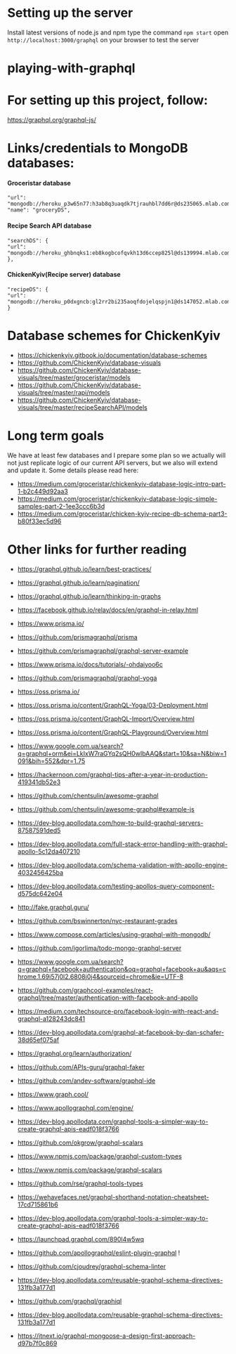 # Setting up the server
Install latest versions of  node.js and npm 
type the command `npm start`
open `http://localhost:3000/graphql` on your browser to test the server

# playing-with-graphql

# For setting up this project, follow:
https://graphql.org/graphql-js/

# Links/credentials to MongoDB databases:

#### Groceristar database
```
"url": "mongodb://heroku_p3w65n77:h3ab8q3uaqdk7tjrauhbl7dd6r@ds235065.mlab.com:35065/heroku_p3w65n77",
"name": "groceryDS",
```

#### Recipe Search API database
```
"searchDS": {
"url": "mongodb://heroku_ghbnqks1:eb8kogbcofqvkh13d6ccep825l@ds139994.mlab.com:39994/heroku_ghbnqks1"
},
```

#### ChickenKyiv(Recipe server) database
```
"recipeDS": {
"url": "mongodb://heroku_p0dxgncb:gl2rr2bi235aoqfdojelqspjn1@ds147052.mlab.com:47052/heroku_p0dxgncb"
}
```

# Database schemes for ChickenKyiv
- https://chickenkyiv.gitbook.io/documentation/database-schemes
- https://github.com/ChickenKyiv/database-visuals
- https://github.com/ChickenKyiv/database-visuals/tree/master/groceristar/models
- https://github.com/ChickenKyiv/database-visuals/tree/master/rapi/models
- https://github.com/ChickenKyiv/database-visuals/tree/master/recipeSearchAPI/models


# Long term goals
We have at least few databases and I prepare some plan so we actually will not just replicate logic of our current API servers, but we also will extend and update it.
Some details please read here: 
- https://medium.com/groceristar/chickenkyiv-database-logic-intro-part-1-b2c449d92aa3
- https://medium.com/groceristar/chickenkyiv-database-logic-simple-samples-part-2-1ee3ccc6b3d
- https://medium.com/groceristar/chicken-kyiv-recipe-db-schema-part3-b80f33ec5d96

# Other links for further reading

- https://graphql.github.io/learn/best-practices/

- https://graphql.github.io/learn/pagination/

- https://graphql.github.io/learn/thinking-in-graphs

- https://facebook.github.io/relay/docs/en/graphql-in-relay.html

- https://www.prisma.io/
- https://github.com/prismagraphql/prisma

- https://github.com/prismagraphql/graphql-server-example


- https://www.prisma.io/docs/tutorials/-ohdaiyoo6c
- https://github.com/prismagraphql/graphql-yoga

- https://oss.prisma.io/
- https://oss.prisma.io/content/GraphQL-Yoga/03-Deployment.html


- https://oss.prisma.io/content/GraphQL-Import/Overview.html


- https://oss.prisma.io/content/GraphQL-Playground/Overview.html






- https://www.google.com.ua/search?q=graphql+orm&ei=LkIxW7raGYq2sQH0wIbAAQ&start=10&sa=N&biw=1091&bih=552&dpr=1.75

- https://hackernoon.com/graphql-tips-after-a-year-in-production-419341db52e3


- https://github.com/chentsulin/awesome-graphql
- https://github.com/chentsulin/awesome-graphql#example-js

- https://dev-blog.apollodata.com/how-to-build-graphql-servers-87587591ded5
- https://dev-blog.apollodata.com/full-stack-error-handling-with-graphql-apollo-5c12da407210
- https://dev-blog.apollodata.com/schema-validation-with-apollo-engine-4032456425ba
- https://dev-blog.apollodata.com/testing-apollos-query-component-d575dc642e04


- http://fake.graphql.guru/
- https://github.com/bswinnerton/nyc-restaurant-grades
- https://www.compose.com/articles/using-graphql-with-mongodb/

- https://github.com/igorlima/todo-mongo-graphql-server

- https://www.google.com.ua/search?q=graphql+facebook+authentication&oq=graphql+facebook+au&aqs=chrome.1.69i57j0l2.6808j0j4&sourceid=chrome&ie=UTF-8
- https://github.com/graphcool-examples/react-graphql/tree/master/authentication-with-facebook-and-apollo
- https://medium.com/techsource-pro/facebook-login-with-react-and-graphql-a128243dc841

- https://dev-blog.apollodata.com/graphql-at-facebook-by-dan-schafer-38d65ef075af
- https://graphql.org/learn/authorization/

- https://github.com/APIs-guru/graphql-faker
- https://github.com/andev-software/graphql-ide


- https://www.graph.cool/

- https://www.apollographql.com/engine/

- https://dev-blog.apollodata.com/graphql-tools-a-simpler-way-to-create-graphql-apis-eadf018f3766

- https://github.com/okgrow/graphql-scalars
- https://www.npmjs.com/package/graphql-custom-types
- https://www.npmjs.com/package/graphql-scalars

- https://github.com/rse/graphql-tools-types


- https://wehavefaces.net/graphql-shorthand-notation-cheatsheet-17cd715861b6

- https://dev-blog.apollodata.com/graphql-tools-a-simpler-way-to-create-graphql-apis-eadf018f3766

- https://launchpad.graphql.com/890l4w5wq
- https://github.com/apollographql/eslint-plugin-graphql !
- https://github.com/cjoudrey/graphql-schema-linter

- https://dev-blog.apollodata.com/reusable-graphql-schema-directives-131fb3a177d1

- https://github.com/graphql/graphiql

- https://dev-blog.apollodata.com/reusable-graphql-schema-directives-131fb3a177d1

- https://itnext.io/graphql-mongoose-a-design-first-approach-d97b7f0c869
